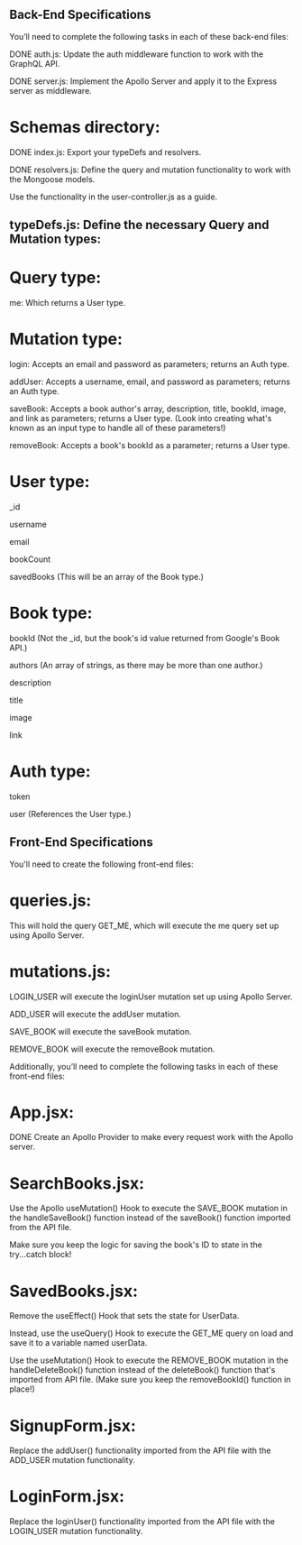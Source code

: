 ## Back-End Specifications

You’ll need to complete the following tasks in each of these back-end files:

DONE            auth.js: Update the auth middleware function to work with the GraphQL API.    

DONE            server.js: Implement the Apollo Server and apply it to the Express server as middleware.

# Schemas directory:

DONE            index.js: Export your typeDefs and resolvers.

DONE resolvers.js: Define the query and mutation functionality to work with the Mongoose models.

Use the functionality in the user-controller.js as a guide.

## typeDefs.js: Define the necessary Query and Mutation types:

# Query type:

me: Which returns a User type.

# Mutation type:

login: Accepts an email and password as parameters; returns an Auth type.

addUser: Accepts a username, email, and password as parameters; returns an Auth type.

saveBook: Accepts a book author's array, description, title, bookId, image, and link as parameters; returns a User type. (Look into creating what's known as an input type to handle all of these parameters!)

removeBook: Accepts a book's bookId as a parameter; returns a User type.

# User type:

_id

username

email

bookCount

savedBooks (This will be an array of the Book type.)

# Book type:

bookId (Not the _id, but the book's id value returned from Google's Book API.)

authors (An array of strings, as there may be more than one author.)

description

title

image

link

# Auth type:

token

user (References the User type.)

## Front-End Specifications

You'll need to create the following front-end files:

# queries.js: 
This will hold the query GET_ME, which will execute the me query set up using Apollo Server.

# mutations.js:
LOGIN_USER will execute the loginUser mutation set up using Apollo Server.

ADD_USER will execute the addUser mutation.

SAVE_BOOK will execute the saveBook mutation.

REMOVE_BOOK will execute the removeBook mutation.



Additionally, you’ll need to complete the following tasks in each of these front-end files:

# App.jsx: 
DONE            Create an Apollo Provider to make every request work with the Apollo server.

# SearchBooks.jsx:
Use the Apollo useMutation() Hook to execute the SAVE_BOOK mutation in the handleSaveBook() function instead of the saveBook() function imported from the API file.

Make sure you keep the logic for saving the book's ID to state in the try...catch block!

# SavedBooks.jsx:
Remove the useEffect() Hook that sets the state for UserData.

Instead, use the useQuery() Hook to execute the GET_ME query on load and save it to a variable named userData.

Use the useMutation() Hook to execute the REMOVE_BOOK mutation in the handleDeleteBook() function instead of the deleteBook() function that's imported from API file. (Make sure you keep the removeBookId() function in place!)

# SignupForm.jsx: 
Replace the addUser() functionality imported from the API file with the ADD_USER mutation functionality.

# LoginForm.jsx: 
Replace the loginUser() functionality imported from the API file with the LOGIN_USER mutation functionality.
